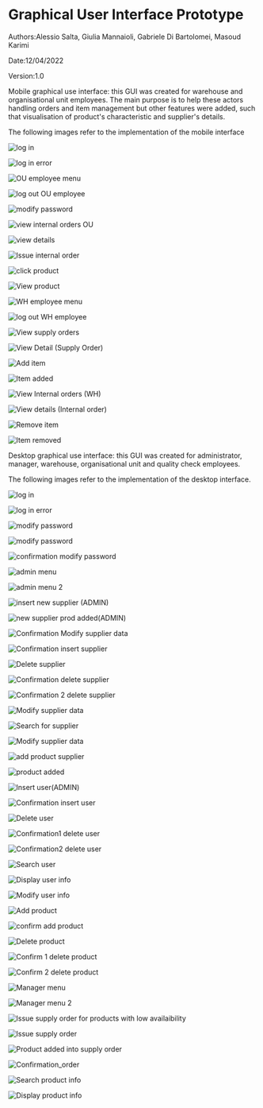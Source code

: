 # Graphical User Interface Prototype  

Authors:Alessio Salta, Giulia Mannaioli, Gabriele Di Bartolomei, Masoud Karimi

Date:12/04/2022

Version:1.0

Mobile graphical use interface: this GUI was created for warehouse and organisational unit employees. The main purpose is to help these actors handling orders and item management but other features were added, such that visualisation of product's characteristic and supplier's details.

The following images refer to the implementation of the mobile interface

![log in](Mobile_GUI_screenshots/log_in.png)

![log in error](Mobile_GUI_screenshots/log_in_error.png)

![OU employee menu](Mobile_GUI_screenshots/log_in.png)

![log out OU employee](Mobile_GUI_screenshots/logoutWH_employee_menu.png)

![modify password](Mobile_GUI_screenshots/modify_password.png)

![view internal orders OU](Mobile_GUI_screenshots/View_internal_orders_OU.png)

![view details](Mobile_GUI_screenshots/view_details.png)

![Issue internal order](Mobile_GUI_screenshots/Issue_internal_orders.png)

![click product](Mobile_GUI_screenshots/click_product.png)

![View product](Mobile_GUI_screenshots/VIEW_Product1.png)

![WH employee menu](Mobile_GUI_screenshots/WH_employee_menu.png)

![log out WH employee](Mobile_GUI_screenshots/logoutWH_employee_menu.png)

![View supply orders](Mobile_GUI_screenshots/View_supply_orders.png)

![View Detail (Supply Order)](Mobile_GUI_screenshots/view_details_SO.png)

![Add item](Mobile_GUI_screenshots/Add_item.png)

![Item added](Mobile_GUI_screenshots/Item_added.png)

![View Internal orders (WH)](Mobile_GUI_screenshots/View_internal_orders_WH.png)

![View details (Internal order)](Mobile_GUI_screenshots/view_details_IO.png)

![Remove item](Mobile_GUI_screenshots/remove_item.png)

![Item removed](Mobile_GUI_screenshots/item_removed.png)

Desktop graphical use interface: this GUI was created for administrator, manager, warehouse, organisational unit and quality check employees.

The following images refer to the implementation of the desktop interface.


![log in](./Desktop_GUI_sceenshots/login_page_1.png)

![log in error](./Desktop_GUI_sceenshots/login_page_error_message.png)

![modify password](./Desktop_GUI_sceenshots/modify_password(generic).png)

![modify password](Desktop_GUI_screenshots/modify_password(generic).png)

![confirmation modify password](./Desktop_GUI_sceenshots/Confirmation_Modify_password.png)

![admin menu](./Desktop_GUI_sceenshots/Admin_menu.png)

![admin menu 2](./Desktop_GUI_sceenshots/Admin_menu_2.png)

![insert new supplier (ADMIN)](./Desktop_GUI_sceenshots/Insert_new_supplier(ADMIN).png)

![new supplier prod added(ADMIN)](./Desktop_GUI_sceenshots/new_supplier_prod_added(ADMIN).png)

![Confirmation Modify supplier data](./Desktop_GUI_sceenshots/Confirmation_Modify_supplier_data.png)

![Confirmation insert supplier](./Desktop_GUI_sceenshots/Insert_new_supplier(ADMIN).png)

![Delete supplier](./Desktop_GUI_sceenshots/Delete_supplier_in_the_system(ADMIN).png)

![Confirmation delete supplier](Desktop_GUI_screenshots/Confirmation_delete_supplier_1.png)

![Confirmation 2 delete supplier](Desktop_GUI_screenshots/Confirmation_delete_supplier_2.png)

![Modify supplier data](Desktop_GUI_screenshots/Modify_supplier_data.png)

![Search for supplier](Desktop_GUI_screenshots/Search_for_supplier.png)

![Modify supplier data](Desktop_GUI_screenshots/Modifying_supplier_data.png)

![add product supplier](Desktop_GUI_screenshots/add_prod_supplier_data.png)

![product added](Desktop_GUI_screenshots/prod_added_supplier.png)

![Insert user(ADMIN)](Desktop_GUI_screenshots/Insert_user_in_the_system(ADMIN).png)

![Confirmation insert user](Desktop_GUI_screenshots/Confirmation_insert_user.png)

![Delete user](Desktop_GUI_screenshots/Delete_user_in_the_system(ADMIN).png)

![Confirmation1 delete user](Desktop_GUI_screenshots/Confirmation_delete_user_1.png)

![Confirmation2 delete user](Desktop_GUI_screenshots/Confirmation_delete_user_2.png)

![Search user](Desktop_GUI_screenshots/Search_user(ADMIN).png)

![Display user info](Desktop_GUI_screenshots/Display_user_info(ADMIN).png)

![Modify user info](Desktop_GUI_screenshots/Modify_user_info(ADMIN).png)

![Add product](Desktop_GUI_screenshots/Add_product(ADMIN).png)

![confirm add product](Desktop_GUI_screenshots/Confirmation_add_product_to_catalog.png)

![Delete product](Desktop_GUI_screenshots/Delete_product(ADMIN).png)

![Confirm 1 delete product](Desktop_GUI_screenshots/Confirmation_delete_product_from_catalog_1.png)

![Confirm 2 delete product](Desktop_GUI_screenshots/Confirmation_delete_product_from_catalog_2.png)

![Manager menu](Desktop_GUI_screenshots/Manager_menu.png)

![Manager menu 2](Desktop_GUI_screenshots/Manager_menu2.png)

![Issue supply order for products with low availaibility](Desktop_GUI_screenshots/lowAvail_Issue_supply_order.png)

![Issue supply order](Desktop_GUI_screenshots/Issue_supply_order.png)

![Product added into supply order](Desktop_GUI_screenshots/supply_order_prod_added(MANAGER).png)


![Confirmation_order](Desktop_GUI_screenshots/Confirmation_order.png)

![Search product info](Desktop_GUI_screenshots/Search_product_info(MANAGER).png)

![Display product info](Desktop_GUI_screenshots/Display_product_info.png)































